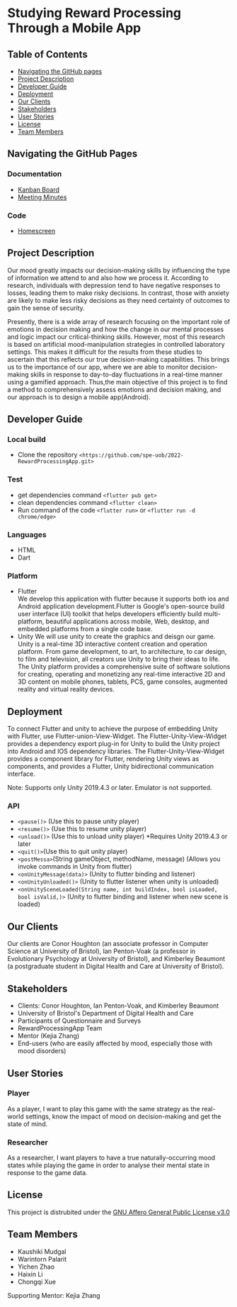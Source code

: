 # Studying Reward Processing Through a Mobile App

## Table of Contents
- [Navigating the GitHub pages](#Navigating-the-GitHub-pages)
- [Project Description](#project-description)
- [Developer Guide](#Developer-Guide)
- [Deployment](#Deployment)
- [Our Clients](#our-clients)
- [Stakeholders](#stakeholders)
- [User Stories](#user-stories)
- [License](#license)
- [Team Members](#team-members)

## Navigating the GitHub Pages
### Documentation
* [Kanban Board](https://github.com/spe-uob/2022-RewardProcessingApp/projects/1)
* [Meeting Minutes](https://github.com/spe-uob/2022-RewardProcessingApp/tree/main/Meetings)
### Code
* [Homescreen](https://github.com/spe-uob/2022-RewardProcessingApp/tree/main/homescreen/lib)

## Project Description
Our mood greatly impacts our decision-making skills by influencing the type of information we attend to and also how we process it. According to research, individuals with depression tend to have negative responses to losses, leading them to make risky decisions. In contrast, those with anxiety are likely to make less risky decisions as they need certainty of outcomes to gain the sense of security.

Presently, there is a wide array of research focusing on the important role of emotions in decision making and how the change in our mental processes and logic impact our critical-thinking skills. However, most of this research is based on artificial mood-manipulation strategies in controlled laboratory settings. This makes it difficult for the results from these studies to ascertain that this reflects our true decision-making capabilities. This brings us to the importance of our app, where we are able to monitor decision-making skills in response to day-to-day fluctuations in a real-time manner using a gamified approach. Thus,the main objective of this project is to find a method to comprehensively assess emotions and decision making, and our approach is to design a mobile app(Android).

## Developer Guide
### Local build
* Clone the repository
`<https://github.com/spe-uob/2022-RewardProcessingApp.git>`
### Test
* get dependencies command
`<flutter pub get>`
* clean dependencies command
`<flutter clean>`
* Run command of the code
`<flutter run>` or `<flutter run -d chrome/edge>`

### Languages
* HTML
* Dart
### Platform
* Flutter  
  We develop this application with flutter because it supports both ios and Android application development.Flutter is Google's open-source build user interface (UI) toolkit that helps developers efficiently build multi-platform, beautiful applications across mobile, Web, desktop, and embedded platforms from a single code base.
* Unity
 We will use unity to create the graphics and deisgn our game. Unity is a real-time 3D interactive content creation and operation platform. From game development, to art, to architecture, to car design, to film and television, all creators use Unity to bring their ideas to life. The Unity platform provides a comprehensive suite of software solutions for creating, operating and monetizing any real-time interactive 2D and 3D content on mobile phones, tablets, PCS, game consoles, augmented reality and virtual reality devices.

## Deployment
To connect Flutter and unity to achieve the purpose of embedding Unity with Flutter, use Flutter-union-View-Widget.
The Flutter-Unity-View-Widget provides a dependency export plug-in for Unity to build the Unity project into Android and IOS dependency libraries. The Flutter-Unity-View-Widget provides a component library for Flutter, rendering Unity views as components, and provides a Flutter, Unity bidirectional communication interface.

Note: Supports only Unity 2019.4.3 or later. Emulator is not supported.

### API
* `<pause()>` (Use this to pause unity player)
* `<resume()>` (Use this to resume unity player)
* `<unload()>` (Use this to unload unity player) *Requires Unity 2019.4.3 or later
* `<quit()>`(Use this to quit unity player)
* `<postMessa>`(String gameObject, methodName, message) (Allows you invoke commands in Unity from flutter)
* `<onUnityMessage(data)>` (Unity to flutter binding and listener)
* `<onUnityUnloaded()>` (Unity to flutter listener when unity is unloaded)
* `<onUnitySceneLoaded(String name, int buildIndex, bool isLoaded, bool isValid,)>` (Unity to flutter binding and listener when new scene is loaded)


## Our Clients
Our clients are Conor Houghton (an associate professor in Computer Science at University of Bristol), Ian Penton-Voak (a professor in Evolutionary Psychology at University of Bristol), and Kimberley Beaumont (a postgraduate student in Digital Health and Care at University of Bristol).

## Stakeholders
- Clients: Conor Houghton, Ian Penton-Voak, and Kimberley Beaumont
- University of Bristol's Department of Digital Health and Care
- Participants of Questionnaire and Surveys
- RewardProcessingApp Team
- Mentor (Kejia Zhang)
- End-users (who are easily affected by mood, especially those with mood disorders)

## User Stories
### Player
As a player, I want to play this game with the same strategy as the real-world settings, know the impact of mood on decision-making and get the state of mind.

### Researcher
As a researcher, I want players to have a true naturally-occurring mood states while playing the game in order to analyse their mental state in response to the game data.

## License
This project is distrubited under the [GNU Affero General Public License v3.0](LICENSE.txt)

## Team Members
- Kaushiki Mudgal
- Warintorn Palarit
- Yichen Zhao
- Haixin Li
- Chongqi Xue

Supporting Mentor: Kejia Zhang
